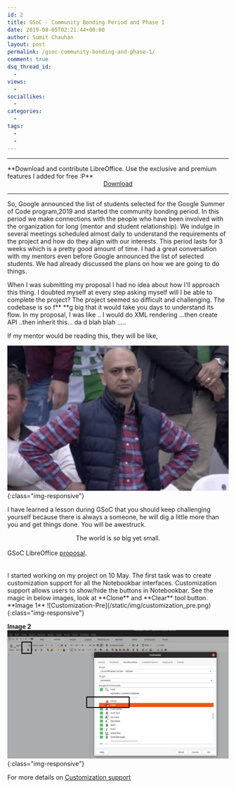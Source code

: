 ```yaml
---
id: 2
title: GSoC - Community Bonding Period and Phase 1
date: 2019-08-05T02:21:44+00:00
author: Sumit Chauhan
layout: post
permalink: /gsoc-community-bonding-and-phase-1/
comment: true
dsq_thread_id:
  -
views:
  -
sociallikes:
  -
categories:
  -
tags:
  -
  -
---
```



<hr/>
**Download and contribute LibreOffice. Use the exclusive and premium features I added for free :P**
<center> <a href="https://www.libreoffice.org/">Download</a></center>
<hr/>

So, Google announced the list of students selected for the Google Summer of Code program,2019 and started the community bonding period. In this period we make connections with the people who have been involved with the organization for long (mentor and student relationship). We indulge in several meetings scheduled almost daily to understand the requirements of the project and how do they align with our interests. This period lasts for 3 weeks which is a pretty good amount of time. I had a great conversation with my mentors even before Google announced the list of selected students. We had already discussed the plans on how we are going to do things.

When I was submitting my proposal I had no idea about how I'll approach this thing. I doubted myself at every step asking myself will I be able to complete the project? The project seemed so difficult and challenging. The codebase is so f** **g big that it would take you days to understand its flow. In my proposal, I was like .. I would do XML rendering ...then create API ..then inherit this... da d blah blah .....

If my mentor would be reading this, they will be like,



![Suprise](/static/img/communitybondingmeme1.jpg){:class="img-responsive"}

I have learned a lesson during GSoC that you should keep challenging yourself because there is always a someone, he will dig a little more than you and get things done. You will be awestruck. 


<center>The world is so big yet small.</center>
<br/>
GSoC LibreOffice <a href="https://drive.google.com/file/d/12EPSj5BntlU7C2orACcTJjWl-m2pWDrn/view?usp=sharing">proposal</a>.
<br/>

<br/>
<br/>
I started working on my project on 10 May. The first task was to create customization support for all the Notebookbar interfaces. Customization support allows users to show/hide the buttons in Notebookbar. See the magic in below images, look at  **Clone** and **Clear** tool button. 
<br/>
**Image 1**
![Customization-Pre](/static/img/customization_pre.png){:class="img-responsive"}




**Image 2**
![Customization-Final](/static/img/customization_final.png){:class="img-responsive"}





For more details on <a href="/customization-support/"> Customization support </a> 
